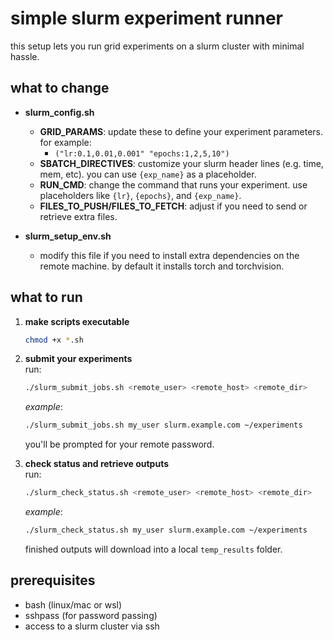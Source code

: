 # simple slurm experiment runner

this setup lets you run grid experiments on a slurm cluster with minimal hassle.

## what to change

- **slurm_config.sh**
  - **GRID_PARAMS**: update these to define your experiment parameters. for example:
    - `("lr:0.1,0.01,0.001" "epochs:1,2,5,10")`
  - **SBATCH_DIRECTIVES**: customize your slurm header lines (e.g. time, mem, etc). you can use `{exp_name}` as a placeholder.
  - **RUN_CMD**: change the command that runs your experiment. use placeholders like `{lr}`, `{epochs}`, and `{exp_name}`.
  - **FILES_TO_PUSH/FILES_TO_FETCH**: adjust if you need to send or retrieve extra files.

- **slurm_setup_env.sh**
  - modify this file if you need to install extra dependencies on the remote machine. by default it installs torch and torchvision.

## what to run

1. **make scripts executable**  
   ```bash
   chmod +x *.sh
   ```

2. **submit your experiments**  
   run:
   ```bash
   ./slurm_submit_jobs.sh <remote_user> <remote_host> <remote_dir>
   ```
   _example_:  
   ```bash
   ./slurm_submit_jobs.sh my_user slurm.example.com ~/experiments
   ```
   you'll be prompted for your remote password.

3. **check status and retrieve outputs**  
   run:
   ```bash
   ./slurm_check_status.sh <remote_user> <remote_host> <remote_dir>
   ```
   _example_:  
   ```bash
   ./slurm_check_status.sh my_user slurm.example.com ~/experiments
   ```
   finished outputs will download into a local `temp_results` folder.

## prerequisites

- bash (linux/mac or wsl)
- sshpass (for password passing)
- access to a slurm cluster via ssh